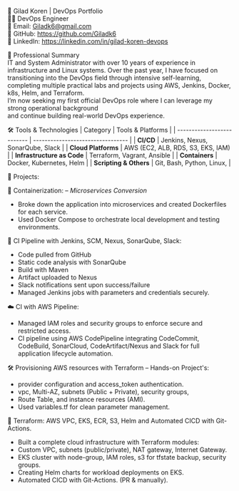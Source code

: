 💼 Gilad Koren | DevOps Portfolio  
👨‍💻 DevOps Engineer  
📧 Email: Giladk6@gmail.com  
🔗 GitHub: https://github.com/Giladk6  
🔗 LinkedIn: https://linkedin.com/in/gilad-koren-devops  
  
  
🧾 Professional Summary  
IT and System Administrator with over 10 years of experience in infrastructure and Linux systems. 
Over the past year, I have focused on transitioning into the DevOps field through intensive self-learning,  
completing multiple practical labs and projects using AWS, Jenkins, Docker, k8s, Helm, and Terraform.  
I’m now seeking my first official DevOps role where I can leverage my strong operational background  
and continue building real-world DevOps experience.  
  
  
🛠 Tools & Technologies
| Category                   | Tools & Platforms                 |
| -------------------------- | --------------------------------- |
| **CI/CD**                  | Jenkins, Nexus, SonarQube, Slack  |
| **Cloud Platforms**        | AWS (EC2, ALB, RDS, S3, EKS, IAM) |
| **Infrastructure as Code** | Terraform, Vagrant, Ansible       |
| **Containers**             | Docker, Kubernetes, Helm          |
| **Scripting & Others**     | Git, Bash, Python, Linux,         |
  
  
🚀 Projects:  
   
🐳 Containerization: – *Microservices Conversion*  
-   Broke down the application into microservices and created Dockerfiles for each service.  
-   Used Docker Compose to orchestrate local development and testing environments.  
  
🔁 CI Pipeline with Jenkins, SCM, Nexus, SonarQube, Slack:  
- Code pulled from GitHub  
- Static code analysis with SonarQube  
- Build with Maven  
- Artifact uploaded to Nexus  
- Slack notifications sent upon success/failure  
- Managed Jenkins jobs with parameters and credentials securely.  
  
☁️ CI with AWS Pipeline:  
- Managed IAM roles and security groups to enforce secure and restricted access.  
- CI pipeline using AWS CodePipeline integrating CodeCommit, CodeBuild, SonarCloud, 
  CodeArtifact/Nexus and Slack for full application lifecycle automation.  
  
🛠 Provisioning AWS resources with Terraform – Hands-on Project's:  
- provider configuration and access_token authentication.  
- vpc, Multi-AZ, subnets (Public + Private), security groups,   
- Route Table, and instance resources (AMI).      
- Used variables.tf for clean parameter management.  
  
🧱 Terraform: AWS VPC, EKS, ECR, S3, Helm and Automated CICD with Git-Actions.  
- Built a complete cloud infrastructure with Terraform modules:  
- Custom VPC, subnets (public/private), NAT gateway, Internet Gateway.  
- EKS cluster with node-group, IAM roles, s3 for tfstate backup, security groups.  
- Creating Helm charts for workload deployments on EKS.  
- Automated CICD with Git-Actions. (PR & manually).  
  
